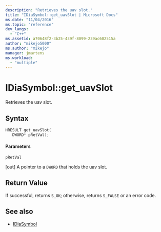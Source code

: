 ```yaml
---
description: "Retrieves the uav slot."
title: "IDiaSymbol::get_uavSlot | Microsoft Docs"
ms.date: "11/04/2016"
ms.topic: "reference"
dev_langs:
  - "C++"
ms.assetid: a70648f2-3b25-439f-8099-239ac602515a
author: "mikejo5000"
ms.author: "mikejo"
manager: jmartens
ms.workload:
  - "multiple"
---
```

# IDiaSymbol::get_uavSlot
Retrieves the uav slot.

## Syntax

```C++
HRESULT get_uavSlot(
   DWORD* pRetVal);
```

#### Parameters
 `pRetVal`

[out] A pointer to a `DWORD` that holds the uav slot.

## Return Value
 If successful, returns `S_OK`; otherwise, returns `S_FALSE` or an error code.

## See also
- [IDiaSymbol](../../debugger/debug-interface-access/idiasymbol.md)
